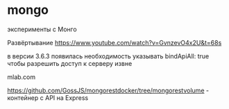 # mongo
эксперименты с Монго

Развёртывание
https://www.youtube.com/watch?v=GvnzevO4x2U&t=68s

в версии 3.6.3 появилась необходимость указывать bindApiAll: true чтобы разрешить доступ к серверу извне

mlab.com

https://github.com/GossJS/mongorestdocker/tree/mongorestvolume - контейнер с API на Express
